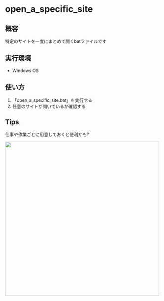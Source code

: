 # open_a_specific_site
## 概容
特定のサイトを一度にまとめて開くbatファイルです

## 実行環境
* Windows OS

## 使い方
1. 「open_a_specific_site.bat」を実行する
2. 任意のサイトが開いているか確認する

## Tips
仕事や作業ごとに用意しておくと便利かも?

<img src="00_demo.gif" width="500">